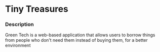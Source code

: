 # Tiny Treasures

### Description

Green Tech is a web-based application that allows users to borrow things from people who don't need them instead of buying them, for a better environment

